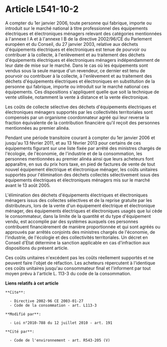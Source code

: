 # Article L541-10-2

A compter du 1er janvier 2006, toute personne qui fabrique, importe ou introduit sur le marché national à titre professionnel
des équipements électriques et électroniques ménagers relevant des catégories mentionnées à l'annexe I A et à l'annexe I B de
la directive 2002/96/CE du Parlement européen et du Conseil, du 27 janvier 2003, relative aux déchets d'équipements
électriques et électroniques est tenue de pourvoir ou contribuer à la collecte, à l'enlèvement et au traitement des déchets
d'équipements électriques et électroniques ménagers indépendamment de leur date de mise sur le marché. Dans le cas où les
équipements sont vendus sous la seule marque d'un revendeur, ce dernier est tenu de pourvoir ou contribuer à la collecte, à
l'enlèvement et au traitement des déchets d'équipements électriques et électroniques en substitution de la personne qui
fabrique, importe ou introduit sur le marché national ces équipements.  Ces dispositions s'appliquent quelle que  soit la
technique de vente utilisée, notamment la vente à distance et la  vente électronique.

Les coûts de collecte sélective des déchets d'équipements électriques et électroniques ménagers supportés par les
collectivités territoriales sont compensés par un organisme coordonnateur agréé qui leur reverse la fraction équivalente de
la contribution financière qu'il reçoit des personnes mentionnées au premier alinéa. 

Pendant une période transitoire courant à compter du 1er janvier 2006 et jusqu'au 13 février 2011, et au 13 février 2013 pour
certains de ces équipements figurant sur une liste fixée par arrêté des ministres chargés de l'écologie, de l'économie, de
l'industrie et de la consommation, les personnes mentionnées au premier alinéa ainsi que leurs acheteurs font apparaître, en
sus du prix hors taxe, en pied de factures de vente de tout nouvel équipement électrique et électronique ménager, les coûts
unitaires supportés pour l'élimination des déchets collectés sélectivement issus des équipements électriques et électroniques
ménagers mis sur le marché avant le 13 août 2005.

L'élimination des déchets d'équipements électriques et électroniques ménagers issus des collectes sélectives  et de la
reprise gratuite par les  distributeurs, lors de la vente d'un équipement électrique et  électronique ménager, des
équipements électriques et électroniques  usagés que lui cède le consommateur, dans la limite de la quantité et du  type
d'équipement vendu, est accomplie par des systèmes auxquels ces personnes contribuent financièrement de manière proportionnée
et qui sont agréés ou approuvés par arrêtés conjoints des ministres chargés de l'économie, de l'industrie, de l'écologie et
des collectivités territoriales. Un décret en Conseil d'Etat détermine la  sanction applicable en cas d'infraction aux
dispositions du présent  article.

Ces coûts unitaires n'excédent pas les coûts réellement supportés et ne peuvent faire l'objet de réfaction. Les acheteurs
répercutent à l'identique ces coûts unitaires jusqu'au consommateur final et l'informent par tout moyen prévu à l'article L.
113-3 du code de la consommation.

**Liens relatifs à cet article**

	**Cite**:

	  - Directive 2002-96 CE 2003-01-27
	  - Code de la consommation - art. L113-3

	**Modifié par**:

	  - Loi n°2010-788 du 12 juillet 2010 - art. 191

	**Cité par**:

	  - Code de l'environnement - art. R543-205 (V)
